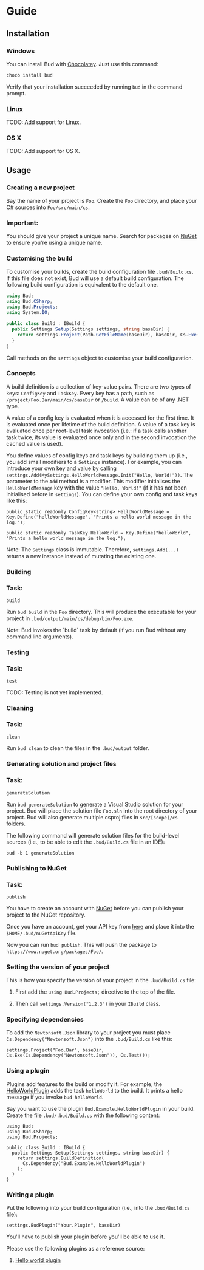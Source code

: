 # Guide


## Installation

### Windows

You can install Bud with [Chocolatey](https://chocolatey.org/packages/bud). Just use this command:

```bash
choco install bud
```

Verify that your installation succeeded by running <code>bud</code> in the command prompt.

### Linux

<div class="alert alert-warning">
  <span class="label label-warning">TODO:</span> Add support for Linux.
</div>

### OS X

<div class="alert alert-warning">
  <span class="label label-warning">TODO:</span> Add support for OS X.
</div>


## Usage

### Creating a new project

Say the name of your project is `Foo`. Create the `Foo` directory, and place your C# sources into
`Foo/src/main/cs`.

<div class="panel panel-danger">
  <div class="panel-heading">
    <h3 class="panel-title">Important:</h3>
  </div>

  <div class="panel-body">
    You should give your project a unique name.
    Search for packages on <a href="https://www.nuget.org/packages/">NuGet</a> to ensure
    you're using a unique name.
  </div>
</div>

### Customising the build

To customise your builds, create the build configuration file `.bud/Build.cs`. If this
file does not exist, Bud will use a default build configuration. The following build
configuration is equivalent to the default one.

```csharp
using Bud;
using Bud.CSharp;
using Bud.Projects;
using System.IO;

public class Build : IBuild {
  public Settings Setup(Settings settings, string baseDir) {
    return settings.Project(Path.GetFileName(baseDir), baseDir, Cs.Exe(), Cs.Test());
  }
}
```

Call methods on the `settings` object to customise your build configuration.


### Concepts

A build definition is a collection of key-value pairs. There are two types of keys: `ConfigKey` and
`TaskKey`. Every key has a path, such as `/project/Foo.Bar/main/cs/baseDir` or
`/build`. A value can be of any .NET type.

A value of a config key is evaluated when it is accessed for the first time. It is evaluated
once per lifetime of the build definition. A value of a task key is evaluated once per root-level task
invocation (i.e.: if a task calls another task twice, its value is evaluated once only and in the second
invocation the cached value is used).

You define values of config keys and task keys by building them up (i.e., you add small modifiers to a
`Settings` instance). For example, you can introduce your own key and value by calling
`settings.Add(MySettings.HelloWorldMessage.Init("Hello, World!"))`. The parameter to the
`Add` method is a modifier. This modifier initialises the
`HelloWorldMessage`
key with the value `"Hello, World!"` (if it has not been initialised before in `settings`).
You can define your own config and task keys like this:

```
public static readonly ConfigKey<string> HelloWorldMessage = Key.Define("helloWorldMessage", "Prints a hello world message in the log.");

public static readonly TaskKey HelloWorld = Key.Define("helloWorld", "Prints a hello world message in the log.");
```

<div class="alert alert-info">
  <span class="label label-primary">Note:</span> The <code>Settings</code> class is immutable. Therefore,
  <code>settings.Add(...)</code> returns
  a new instance instead of mutating the existing one.
</div>


### Building

<div class="panel panel-success">
  <div class="panel-heading">
    <h3 class="panel-title">Task:</h3>
  </div>

  <div class="panel-body">
    <pre><code>build</code></pre>
  </div>
</div>

Run `bud build` in the `Foo` directory. This will produce the
executable for your project in `.bud/output/main/cs/debug/bin/Foo.exe`.

<div class="alert alert-info">
  <span class="label label-primary">Note:</span> Bud invokes the `build` task
  by default (if you run Bud without any command line arguments).
</div>


### Testing

<div class="panel panel-success">
  <div class="panel-heading">
    <h3 class="panel-title">Task:</h3>
  </div>

  <div class="panel-body">
    <pre><code>test</code></pre>
  </div>
</div>

<div class="alert alert-warning">
  <span class="label label-warning">TODO:</span> Testing is not yet implemented.
</div>


### Cleaning

<div class="panel panel-success">
  <div class="panel-heading">
    <h3 class="panel-title">Task:</h3>
  </div>

  <div class="panel-body">
    <pre><code>clean</code></pre>
  </div>
</div>

Run `bud clean` to clean the files in the `.bud/output` folder.


### Generating solution and project files

<div class="panel panel-success">
  <div class="panel-heading">
    <h3 class="panel-title">Task:</h3>
  </div>

  <div class="panel-body">
    <pre><code>generateSolution</code></pre>
  </div>
</div>

Run `bud generateSolution` to generate a Visual Studio solution for
your project. Bud will place the solution file `Foo.sln` into the root
directory of your project. Bud will also generate multiple csproj files in
`src/[scope]/cs` folders.

The following command will generate solution files for the build-level sources (i.e., to be able to edit the
`.bud/Build.cs` file in an IDE):

```
bud -b 1 generateSolution
```


### Publishing to NuGet

<div class="panel panel-success">
  <div class="panel-heading">
    <h3 class="panel-title">Task:</h3>
  </div>

  <div class="panel-body">
    <pre><code>publish</code></pre>
  </div>
</div>

You have to create an account with [NuGet](https://www.nuget.org/) before you can publish your
project to the NuGet repository.

Once you have an account, get your API key from [here](https://www.nuget.org/account) and
place it into the `$HOME/.bud/nuGetApiKey` file.

Now you can run `bud publish`. This will push the package to
`https://www.nuget.org/packages/Foo/`.


### Setting the version of your project

This is how you specify the version of your project in the `.bud/Build.cs` file:

1. First add the `using Bud.Projects;` directive to the top of the file.

2. Then call `settings.Version("1.2.3")` in your `IBuild` class.

### Specifying dependencies

To add the `Newtonsoft.Json` library to your project
you must place `Cs.Dependency("Newtonsoft.Json")` into
the `.bud/Build.cs` like this:

```
settings.Project("Foo.Bar", baseDir, Cs.Exe(Cs.Dependency("Newtonsoft.Json")), Cs.Test());
```


### Using a plugin

Plugins add features to the build or modify it. For example, the [HelloWorldPlugin](https://github.com/urbas/Bud.Examples.HelloWorldPlugin)
adds the task `helloWorld` to the build. It prints a hello message if you invoke `bud helloWorld`.

Say you want to use the plugin `Bud.Example.HelloWorldPlugin` in your build. Create the file `.bud/.bud/Build.cs`
with the following content:

```
using Bud;
using Bud.CSharp;
using Bud.Projects;

public class Build : IBuild {
  public Settings Setup(Settings settings, string baseDir) {
    return settings.BuildDefinition(
      Cs.Dependency("Bud.Example.HelloWorldPlugin")
    );
  }
}
```


### Writing a plugin

Put the following into your build configuration (i.e., into the `.bud/Build.cs`
file):

```
settings.BudPlugin("Your.Plugin", baseDir)
```

You'll have to publish your plugin before you'll be able to use it.

Please use the following plugins as a reference source:

1. [Hello world plugin](https://github.com/urbas/Bud.Examples.HelloWorldPlugin)

